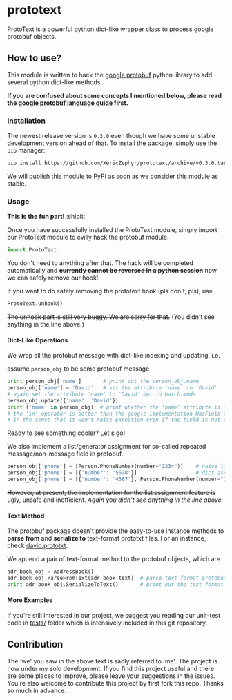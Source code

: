 # prototext
ProtoText is a powerful python dict-like wrapper class to process google protobuf objects. 

## How to use? 

This module is written to hack the [google protobuf](https://developers.google.com/protocol-buffers/) 
python library to add several python dict-like methods. 

**If you are confused about some concepts I mentioned below, 
please read the [google protobuf language guide](https://developers.google.com/protocol-buffers/docs/overview) 
first.**

### Installation 

The newest release version is `0.3.0` even though we have some unstable development version ahead of that. 
To install the package, simply use the `pip` manager:

```bash
pip install https://github.com/XericZephyr/prototext/archive/v0.3.0.tar.gz
```

We will publish this module to PyPI as soon as we consider this module as stable. 

### Usage 

**This is the fun part!** :shipit:

Once you have successfully installed the ProtoText module, simply 
import our ProtoText module to evilly hack the protobuf module.
 
```python
import ProtoText
```
 
You don't need to anything after that. The hack will be completed automatically and
~~**currently cannot be reversed in a python session**~~ now we can safely remove our hook! 

If you want to do safely removing the prototext hook (pls don't, pls), use 

```python
ProtoText.unhook()
```

~~The unhook part is still very buggy. We are sorry for that.~~ 
(You didn't see anything in the line above.)

#### Dict-Like Operations
 
We wrap all the protobuf message with dict-like indexing and updating, i.e.
 
assume `person_obj` to be some protobuf message

 ```python
 print person_obj['name']       # print out the person_obj.name 
 person_obj['name'] = 'David'   # set the attribute 'name' to 'David'
 # again set the attribute 'name' to 'David' but in batch mode
 person_obj.update({'name': 'David'})
 print ('name' in person_obj)  # print whether the 'name' attribute is set in person_obj 
 # the 'in' operator is better than the google implementation HasField function 
 # in the sense that it won't raise Exception even if the field is not defined  
 ```
 
Ready to see something cooler? Let's go! 

We also implement a list/generator assignment for so-called repeated message/non-message field in protobuf.
 
```python
person_obj['phone'] = [Person.PhoneNumber(number="1234")]    # naive list message assignment
person_obj['phone'] = [{'number': '5678'}]                   # dict assignment
person_obj['phone'] = [{'number': '4567'}, Person.PhoneNumber(number="1234")] # mixed assignment
```

~~However, at present, the implementation for the list assignment feature is ugly, unsafe and inefficient.~~
*Again you didn't see anything in the line above.* 
 
#### Text Method
 
 The protobuf package doesn't provide the easy-to-use instance methods to **parse from** and 
  **serialize to** text-format prototxt files. For an instance, check 
  [david.prototxt](https://raw.githubusercontent.com/XericZephyr/prototext/master/tests/david.prototxt).
  
 We append a pair of text-format method to the protobuf objects, which are 
 ```python
 adr_book_obj = AddressBook()
 adr_book_obj.ParseFromText(adr_book_text)  # parse text format protobuf from adr_book_text
 print adr_book_obj.SerializeToText()       # print out the text format protobuf
 ```

 
#### More Examples
 
 If you're still interested in our project, we suggest you reading our unit-test code in 
 [tests/](https://github.com/XericZephyr/prototext/tree/master/tests) folder which is intensively 
 included in this git repository. 


## Contribution

The 'we' you saw in the above text is sadly referred to 'me'. The project is now under my solo development. 
If you find this project useful and there are some places to improve, please leave your suggestions in the issues. 
 You're also welcome to contribute this project by first fork this repo. Thanks so much in advance. 